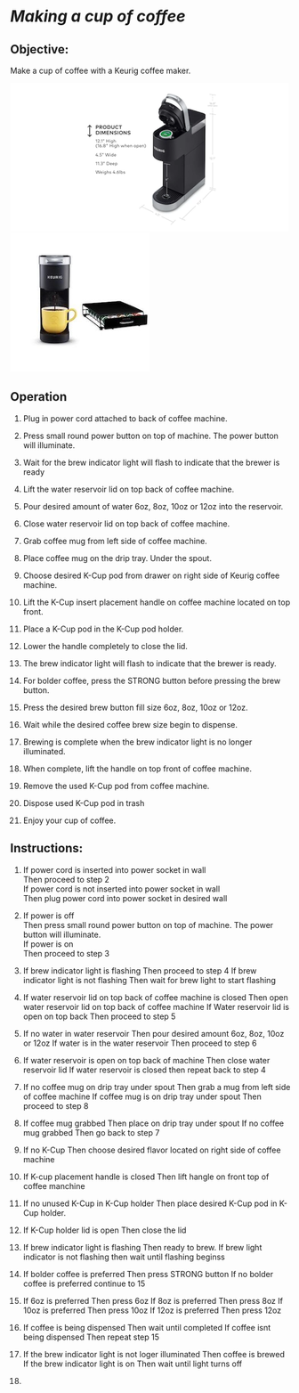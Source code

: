 # *Making a cup of coffee*

## Objective:
Make a cup of coffee with a Keurig coffee maker. 


![](Keurig.png) ![](Keurig-1.png)

## Operation
1. Plug in power cord attached to back of coffee machine.

2. Press small round power button on top of machine.  The power
button will illuminate.

3. Wait for the brew indicator light will flash to indicate that the brewer is ready

4. Lift the water reservoir lid on top back of coffee machine.

5. Pour desired amount of water 6oz, 8oz, 10oz or 12oz into the reservoir.

6. Close water reservoir lid on top back of coffee machine. 

7. Grab coffee mug from left side of coffee machine. 

8. Place coffee mug on the drip tray. Under the spout. 

9. Choose desired K-Cup pod from drawer on right side of Keurig coffee machine. 

10. Lift the K-Cup insert placement handle on coffee machine located on top front.

11. Place a K-Cup pod in
the K-Cup pod holder.

12.  Lower the handle
completely to close the lid.

13. The brew indicator light will flash to indicate that the brewer is ready. 

14. For bolder coffee, press the STRONG button before pressing the brew button.

15. Press the desired brew button fill size 6oz, 8oz, 10oz or 12oz.

16. Wait while the desired coffee brew size begin to dispense.

17. Brewing is complete when the brew indicator light is no longer illuminated.

18. When complete,
lift the handle on top front of coffee machine.

19. Remove the used K-Cup pod from coffee machine.

20. Dispose used K-Cup pod in trash

19. Enjoy your cup of coffee. 




## Instructions:
1. If power cord is inserted into power socket in wall<br>
    Then proceed to step 2<br> 
   If power cord is not inserted into power socket in wall<br>
    Then plug power cord into power socket in desired wall<br>

2. If power is off<br>
    Then press small round power button on top of machine. The power button will illuminate.<br>
    If power is on<br>
    Then proceed to step 3<br>

3. If brew indicator light is flashing
    Then proceed to step 4
    If brew indicator light is not flashing
    Then wait for brew light to start flashing

4. If water reservoir lid on top back of coffee machine is closed
    Then open water reservoir lid on top back of coffee machine
    If Water reservoir lid is open on top back 
    Then proceed to step 5

5. If no water in water reservoir 
    Then pour desired amount 6oz, 8oz, 10oz or 12oz
    If water is in the water reservoir 
    Then proceed to step 6    

6. If water reservoir is open on top back of machine
    Then close water reservoir lid
    If water reservoir is closed then repeat back to step 4

7.  If no coffee mug on drip tray under spout
    Then grab a mug from left side of coffee machine
    If coffee mug is on drip tray under spout 
    Then proceed to step 8

8.  If coffee mug grabbed
    Then place on drip tray under spout
    If no coffee mug grabbed 
    Then go back to step 7

9.  If no K-Cup 
    Then choose desired flavor located on right side of coffee machine

10. If K-cup placement handle is closed
    Then lift hangle on front top of coffee manchine 

11. If no unused K-Cup in K-Cup holder
    Then place desired K-Cup pod in K-Cup holder. 

12. If K-Cup holder lid is open
    Then close the lid

13. If brew indicator light is flashing 
    Then ready to brew. 
    If brew light indicator is not flashing then wait until flashing beginss

14. If bolder coffee is preferred 
    Then press STRONG button 
    If no bolder coffee is preferred continue to 15

15. If 6oz is preferred
    Then press 6oz 
    If 8oz is preferred 
    Then press 8oz
    If 10oz is preferred
    Then press 10oz
    If 12oz is preferred
    Then press 12oz

16. If coffee is being dispensed 
    Then wait until completed 
    If coffee isnt being dispensed 
    Then repeat step 15

17. If the brew indicator light is not loger illuminated 
    Then coffee is brewed
    If the brew indicator light is on 
    Then wait until light turns off

18.  

          





